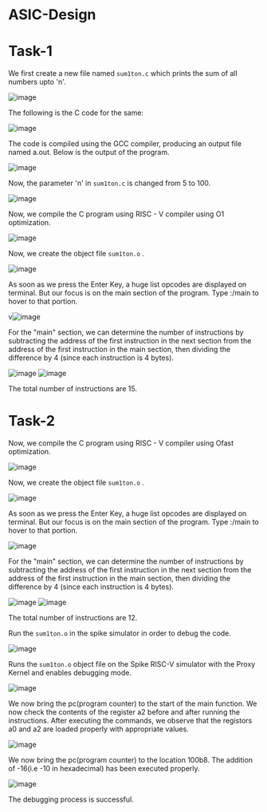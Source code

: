 # ASIC-Design

# Task-1

We first create a new file named `sum1ton.c` which prints the sum of all numbers upto 'n'.

![image](https://github.com/user-attachments/assets/c27a1b39-7817-43a6-9f4b-570350ef50e6)

The following is the C code for the same:

![image](https://github.com/user-attachments/assets/96ceaa26-146c-41e3-867d-60923823f02b)

The code is compiled using the GCC compiler, producing an output file named a.out. Below is the output of the program.

![image](https://github.com/user-attachments/assets/15a83abf-13fb-4822-ac38-754fba4dff68)

Now, the parameter 'n' in `sum1ton.c` is changed from 5 to 100.

![image](https://github.com/user-attachments/assets/cf321036-15cc-422c-84a3-c039fbb1798a)

Now, we compile the C program using RISC - V compiler using O1 optimization.

![image](https://github.com/user-attachments/assets/fa20235e-a636-4ae1-9e7e-03d58c1f8d85)

Now, we create the object file `sum1ton.o` .

![image](https://github.com/user-attachments/assets/08c9d699-5237-4020-808b-5d19ccd24250)

As soon as we press the Enter Key, a huge list opcodes are displayed on terminal. But our focus is on the main section of the program. Type :/main to hover to that portion.

v![image](https://github.com/user-attachments/assets/e72e313c-bb12-4928-b743-0de1567e74ad)

For the "main" section, we can determine the number of instructions by subtracting the address of the first instruction in the next section from the address of the first instruction in the main section, then dividing the difference by 4 (since each instruction is 4 bytes).

![image](https://github.com/user-attachments/assets/1913fb35-806c-475e-9737-1d890058ada2)
![image](https://github.com/user-attachments/assets/74d36fdc-4051-462c-bb76-830c059ed420)

The total number of instructions are 15.

# Task-2

Now, we compile the C program using RISC - V compiler using Ofast optimization.

![image](https://github.com/user-attachments/assets/3de390ef-3f7d-4a14-99ad-56ce6a19216d)

Now, we create the object file `sum1ton.o` .

![image](https://github.com/user-attachments/assets/08c9d699-5237-4020-808b-5d19ccd24250)

As soon as we press the Enter Key, a huge list opcodes are displayed on terminal. But our focus is on the main section of the program. Type :/main to hover to that portion.

![image](https://github.com/user-attachments/assets/95410174-0e12-47f4-a6bd-a3060ada6416)

For the "main" section, we can determine the number of instructions by subtracting the address of the first instruction in the next section from the address of the first instruction in the main section, then dividing the difference by 4 (since each instruction is 4 bytes).

![image](https://github.com/user-attachments/assets/55fb8f17-1e71-4a37-a86f-c1b83a14d082)
![image](https://github.com/user-attachments/assets/74a22175-e3fc-4897-93d2-0374163e75ee)

The total number of instructions are 12.

 Run the `sum1ton.o` in the spike simulator in order to debug the code.

![image](https://github.com/user-attachments/assets/377b644a-8fa3-47d7-860a-55999ba44559)

Runs the `sum1ton.o` object file on the Spike RISC-V simulator with the Proxy Kernel and enables debugging mode.

![image](https://github.com/user-attachments/assets/04899006-ed76-4c1a-9ba4-bc28c07a7a25)

We now bring the pc(program counter) to the start of the main function. We now check the contents of the register a2 before and after running the instructions. After executing the commands, we observe that the registors a0 and a2 are loaded properly with appropriate values.

![image](https://github.com/user-attachments/assets/8428f4bd-f3d0-41b5-b5c1-2af564ffa88f)

We now bring the pc(program counter) to the location 100b8. The addition of -16(i.e -10 in hexadecimal) has been executed properly.

![image](https://github.com/user-attachments/assets/8411cfe4-8c8a-4ebd-bb9c-3340856ab9c1)

The debugging process is successful.














